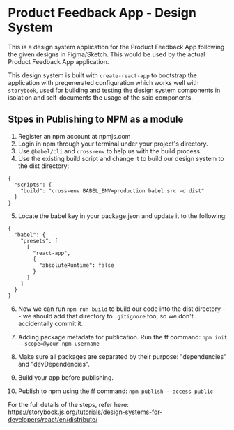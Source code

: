 # Product Feedback App - Design System

This is a design system application for the Product Feedback App following the given designs in Figma/Sketch.
This would be used by the actual Product Feedback App application.

This design system is built with `create-react-app` to bootstrap the application with pregenerated configuration which works well with `storybook`, used for building and testing the design system components in isolation and self-documents the usage of the said components.

## Stpes in Publishing to NPM as a module

1. Register an npm account at npmjs.com
2. Login in npm through your terminal under your project's directory.
3. Use `@babel/cli` and `cross-env` to help us with the build process.
4. Use the existing build script and change it to build our design system to the dist directory:

```
{
  "scripts": {
    "build": "cross-env BABEL_ENV=production babel src -d dist"
  }
}
```

5. Locate the babel key in your package.json and update it to the following:

```
{
  "babel": {
    "presets": [
      [
        "react-app",
        {
          "absoluteRuntime": false
        }
      ]
    ]
  }
}
```

6. Now we can run `npm run build` to build our code into the dist directory -- we should add that directory to `.gitignore` too, so we don't accidentally commit it.

7. Adding package metadata for publication. Run the ff command: `npm init --scope=@your-npm-username`

8. Make sure all packages are separated by their purpose: "dependencies" and "devDependencies".

9. Build your app before publishing.

10. Publish to npm using the ff command: `npm publish --access public`

For the full details of the steps, refer here: https://storybook.js.org/tutorials/design-systems-for-developers/react/en/distribute/
